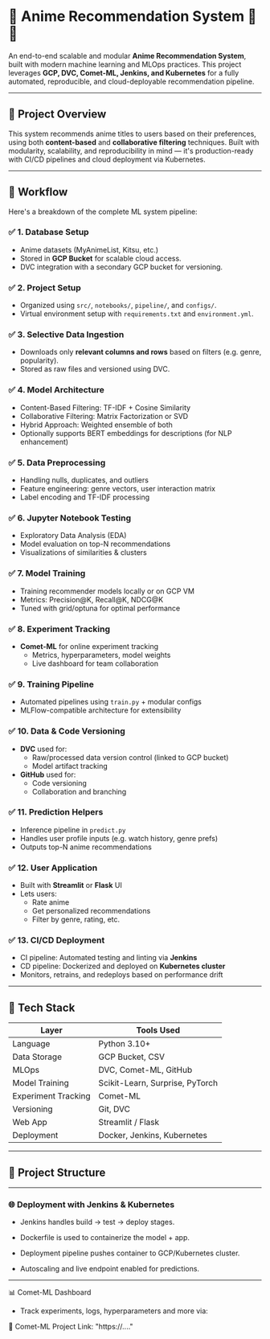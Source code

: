 # 🧠 Anime Recommendation System 🎌🚀

An end-to-end scalable and modular **Anime Recommendation System**, built with modern machine learning and MLOps practices. This project leverages **GCP, DVC, Comet-ML, Jenkins, and Kubernetes** for a fully automated, reproducible, and cloud-deployable recommendation pipeline.

---

## 📌 Project Overview

This system recommends anime titles to users based on their preferences, using both **content-based** and **collaborative filtering** techniques. Built with modularity, scalability, and reproducibility in mind — it's production-ready with CI/CD pipelines and cloud deployment via Kubernetes.

---

## 🔧 Workflow

Here's a breakdown of the complete ML system pipeline:

### ✅ 1. **Database Setup**
- Anime datasets (MyAnimeList, Kitsu, etc.)
- Stored in **GCP Bucket** for scalable cloud access.
- DVC integration with a secondary GCP bucket for versioning.

### ✅ 2. **Project Setup**
- Organized using `src/`, `notebooks/`, `pipeline/`, and `configs/`.
- Virtual environment setup with `requirements.txt` and `environment.yml`.

### ✅ 3. **Selective Data Ingestion**
- Downloads only **relevant columns and rows** based on filters (e.g. genre, popularity).
- Stored as raw files and versioned using DVC.

### ✅ 4. **Model Architecture**
- Content-Based Filtering: TF-IDF + Cosine Similarity
- Collaborative Filtering: Matrix Factorization or SVD
- Hybrid Approach: Weighted ensemble of both
- Optionally supports BERT embeddings for descriptions (for NLP enhancement)

### ✅ 5. **Data Preprocessing**
- Handling nulls, duplicates, and outliers
- Feature engineering: genre vectors, user interaction matrix
- Label encoding and TF-IDF processing

### ✅ 6. **Jupyter Notebook Testing**
- Exploratory Data Analysis (EDA)
- Model evaluation on top-N recommendations
- Visualizations of similarities & clusters

### ✅ 7. **Model Training**
- Training recommender models locally or on GCP VM
- Metrics: Precision@K, Recall@K, NDCG@K
- Tuned with grid/optuna for optimal performance

### ✅ 8. **Experiment Tracking**
- **Comet-ML** for online experiment tracking
  - Metrics, hyperparameters, model weights
  - Live dashboard for team collaboration

### ✅ 9. **Training Pipeline**
- Automated pipelines using `train.py` + modular configs
- MLFlow-compatible architecture for extensibility

### ✅ 10. **Data & Code Versioning**
- **DVC** used for:
  - Raw/processed data version control (linked to GCP bucket)
  - Model artifact tracking
- **GitHub** used for:
  - Code versioning
  - Collaboration and branching

### ✅ 11. **Prediction Helpers**
- Inference pipeline in `predict.py`
- Handles user profile inputs (e.g. watch history, genre prefs)
- Outputs top-N anime recommendations

### ✅ 12. **User Application**
- Built with **Streamlit** or **Flask** UI
- Lets users:
  - Rate anime
  - Get personalized recommendations
  - Filter by genre, rating, etc.

### ✅ 13. **CI/CD Deployment**
- CI pipeline: Automated testing and linting via **Jenkins**
- CD pipeline: Dockerized and deployed on **Kubernetes cluster**
- Monitors, retrains, and redeploys based on performance drift

---

## 🚀 Tech Stack

| Layer              | Tools Used                           |
|--------------------|--------------------------------------|
| Language           | Python 3.10+                         |
| Data Storage       | GCP Bucket, CSV                      |
| MLOps              | DVC, Comet-ML, GitHub                |
| Model Training     | Scikit-Learn, Surprise, PyTorch      |
| Experiment Tracking| Comet-ML                             |
| Versioning         | Git, DVC                             |
| Web App            | Streamlit / Flask                    |
| Deployment         | Docker, Jenkins, Kubernetes          |

---

## 📁 Project Structure

---

### 🌐 Deployment with Jenkins & Kubernetes
* Jenkins handles build → test → deploy stages.

* Dockerfile is used to containerize the model + app.

* Deployment pipeline pushes container to GCP/Kubernetes cluster.

* Autoscaling and live endpoint enabled for predictions.

---

📊 Comet-ML Dashboard

- Track experiments, logs, hyperparameters and more via:

🔗 Comet-ML Project Link: "https://...."




